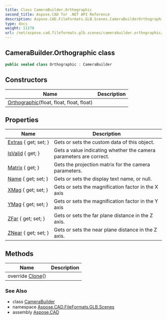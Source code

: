 ```yaml
---
title: Class CameraBuilder.Orthographic
second_title: Aspose.CAD for .NET API Reference
description: Aspose.CAD.FileFormats.GLB.Scenes.CameraBuilderOrthographic class. 
type: docs
weight: 11270
url: /net/aspose.cad.fileformats.glb.scenes/camerabuilder.orthographic/
---
```

## CameraBuilder.Orthographic class

```csharp
public sealed class Orthographic : CameraBuilder
```

## Constructors

| Name | Description |
| --- | --- |
| [Orthographic](../../aspose.cad.fileformats.glb.scenes/camerabuilder.orthographic/.ctor)(float, float, float, float) |  |

## Properties

| Name | Description |
| --- | --- |
| [Extras](../../aspose.cad.fileformats.glb.geometry/basebuilder/extras/) { get; set; } | Gets or sets the custom data of this object. |
| [IsValid](../../aspose.cad.fileformats.glb.scenes/camerabuilder/isvalid/) { get; } | Gets a value indicating whether the camera parameters are correct. |
| [Matrix](../../aspose.cad.fileformats.glb.scenes/camerabuilder/matrix/) { get; } | Gets the projection matrix for the camera parameters. |
| [Name](../../aspose.cad.fileformats.glb.geometry/basebuilder/name/) { get; set; } | Gets or sets the display text name, or null. |
| [XMag](../../aspose.cad.fileformats.glb.scenes/camerabuilder.orthographic/xmag) { get; set; } | Gets or sets the magnification factor in the X axis |
| [YMag](../../aspose.cad.fileformats.glb.scenes/camerabuilder.orthographic/ymag) { get; set; } | Gets or sets the magnification factor in the Y axis |
| [ZFar](../../aspose.cad.fileformats.glb.scenes/camerabuilder/zfar/) { get; set; } | Gets or sets the far plane distance in the Z axis. |
| [ZNear](../../aspose.cad.fileformats.glb.scenes/camerabuilder/znear/) { get; set; } | Gets or sets the near plane distance in the Z axis. |

## Methods

| Name | Description |
| --- | --- |
| override [Clone](../../aspose.cad.fileformats.glb.scenes/camerabuilder.orthographic/clone)() |  |

### See Also

* class [CameraBuilder](../camerabuilder/)
* namespace [Aspose.CAD.FileFormats.GLB.Scenes](../../aspose.cad.fileformats.glb.scenes/)
* assembly [Aspose.CAD](../../)


